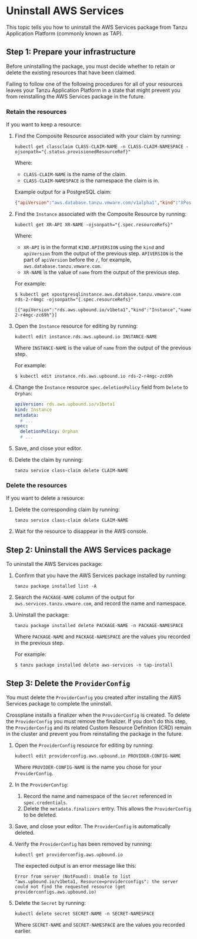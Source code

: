 # Uninstall AWS Services

This topic tells you how to uninstall the AWS Services package from Tanzu Application Platform
(commonly known as TAP).

## <a id="prepare-infra"></a> Step 1: Prepare your infrastructure

Before uninstalling the package, you must decide whether to retain or delete the existing resources that
have been claimed.

Failing to follow one of the following procedures for all of your resources leaves your
Tanzu Application Platform in a state that might prevent you from reinstalling the AWS Services package
in the future.

### <a id="retain-resources"></a> Retain the resources

If you want to keep a resource:

1. Find the Composite Resource associated with your claim by running:

    ```console
    kubectl get classclaim CLASS-CLAIM-NAME -n CLASS-CLAIM-NAMESPACE -ojsonpath="{.status.provisionedResourceRef}"
    ```

    Where:

    - `CLASS-CLAIM-NAME` is the name of the claim.
    - `CLASS-CLAIM-NAMESPACE` is the namespace the claim is in.

    Example output for a PostgreSQL claim:

    ```json
    {"apiVersion":"aws.database.tanzu.vmware.com/v1alpha1","kind":"XPostgreSQLInstance","name":"rds-2-r4mgc"}
    ```

1. Find the `Instance` associated with the Composite Resource by running:

    ```console
    kubectl get XR-API XR-NAME -ojsonpath="{.spec.resourceRefs}"
    ```

    Where:

    - `XR-API` is in the format `KIND.APIVERSION` using the `kind` and `apiVersion` from the output
       of the previous step. `APIVERSION` is the part of `apiVersion` before the `/`, for example,
       `aws.database.tanzu.vmware.com`.
    - `XR-NAME` is the value of `name` from the output of the previous step.

    For example:

    ```console
    $ kubectl get xpostgresqlinstance.aws.database.tanzu.vmware.com rds-2-r4mgc -ojsonpath="{.spec.resourceRefs}"

    [{"apiVersion":"rds.aws.upbound.io/v1beta1","kind":"Instance","name":"rds-2-r4mgc-zc69h"}]
    ```

1. Open the `Instance` resource for editing by running:

    ```console
    kubectl edit instance.rds.aws.upbound.io INSTANCE-NAME
    ```

    Where `INSTANCE-NAME` is the value of `name` from the output of the previous step.

    For example:

    ```console
    $ kubectl edit instance.rds.aws.upbound.io rds-2-r4mgc-zc69h
    ```

1. Change the `Instance` resource `spec.deletionPolicy` field from `Delete` to `Orphan`:

    ```yaml
    apiVersion: rds.aws.upbound.io/v1beta1
    kind: Instance
    metadata:
      # ...
    spec:
      deletionPolicy: Orphan
      # ...
    ```

1. Save, and close your editor.

1. Delete the claim by running:

    ```console
    tanzu service class-claim delete CLAIM-NAME
    ```

### <a id="delete-resources"></a> Delete the resources

If you want to delete a resource:

1. Delete the corresponding claim by running:

    ```console
    tanzu service class-claim delete CLAIM-NAME
    ```

1. Wait for the resource to disappear in the AWS console.

## <a id="uninstall-package"></a> Step 2: Uninstall the AWS Services package

To uninstall the AWS Services package:

1. Confirm that you have the AWS Services package installed by running:

    ```console
    tanzu package installed list -A
    ```

1. Search the `PACKAGE-NAME` column of the output for `aws.services.tanzu.vmware.com`, and record the
   name and namespace.

1. Uninstall the package:

    ```console
    tanzu package installed delete PACKAGE-NAME -n PACKAGE-NAMESPACE
    ```

    Where `PACKAGE-NAME` and `PACKAGE-NAMESPACE` are the values you recorded in the previous step.

    For example:

    ```console
    $ tanzu package installed delete aws-services -n tap-install
    ```

## <a id="delete-providerconfig"></a> Step 3: Delete the `ProviderConfig`

You must delete the `ProviderConfig` you created after installing the AWS Services package to complete
the uninstall.

Crossplane installs a finalizer when the `ProviderConfig` is created. To delete the `ProviderConfig`
you must remove the finalizer.
If you don't do this step, the `ProviderConfig` and its related Custom Resource Definition (CRD)
remain in the cluster and prevent you from reinstalling the package in the future.

1. Open the `ProviderConfig` resource for editing by running:

    ```console
    kubectl edit providerconfig.aws.upbound.io PROVIDER-CONFIG-NAME
    ```

    Where `PROVIDER-CONFIG-NAME` is the name you chose for your `ProviderConfig`.

1. In the `ProviderConfig`:

    1. Record the name and namespace of the `Secret` referenced in `spec.credentials`.
    1. Delete the `metadata.finalizers` entry. This allows the `ProviderConfig` to be deleted.

1. Save, and close your editor. The `ProviderConfig` is automatically deleted.

1. Verify the `ProviderConfig` has been removed by running:

    ```console
    kubectl get providerconfig.aws.upbound.io
    ```

    The expected output is an error message like this:

    ```console
    Error from server (NotFound): Unable to list "aws.upbound.io/v1beta1, Resource=providerconfigs": the server could not find the requested resource (get providerconfigs.aws.upbound.io)
    ```

1. Delete the `Secret` by running:

    ```console
    kubectl delete secret SECRET-NAME -n SECRET-NAMESPACE
    ```

    Where `SECRET-NAME` and `SECRET-NAMESPACE` are the values you recorded earlier.
